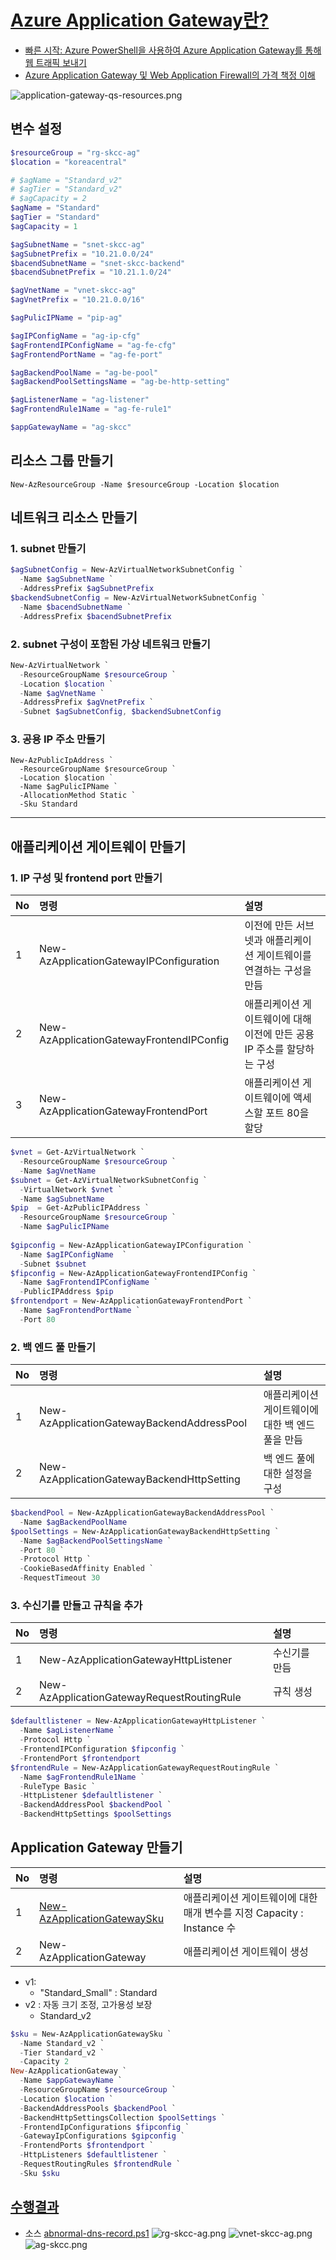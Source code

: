 # [Azure Application Gateway란?](https://docs.microsoft.com/ko-kr/azure/application-gateway/overview)
- [빠른 시작: Azure PowerShell을 사용하여 Azure Application Gateway를 통해 웹 트래픽 보내기](https://docs.microsoft.com/ko-kr/azure/application-gateway/quick-create-powershell)
- [Azure Application Gateway 및 Web Application Firewall의 가격 책정 이해](https://docs.microsoft.com/ko-kr/azure/application-gateway/understanding-pricing)

![application-gateway-qs-resources.png](./img/application-gateway-qs-resources.png)


## 변수 설정
```powershell
$resourceGroup = "rg-skcc-ag"
$location = "koreacentral"

# $agName = "Standard_v2" 
# $agTier = "Standard_v2"
# $agCapacity = 2 
$agName = "Standard" 
$agTier = "Standard"
$agCapacity = 1 

$agSubnetName = "snet-skcc-ag"
$agSubnetPrefix = "10.21.0.0/24"
$bacendSubnetName = "snet-skcc-backend"
$bacendSubnetPrefix = "10.21.1.0/24"

$agVnetName = "vnet-skcc-ag"
$agVnetPrefix = "10.21.0.0/16"

$agPulicIPName = "pip-ag"

$agIPConfigName = "ag-ip-cfg"
$agFrontendIPConfigName = "ag-fe-cfg"
$agFrontendPortName = "ag-fe-port"

$agBackendPoolName = "ag-be-pool"
$agBackendPoolSettingsName = "ag-be-http-setting" 

$agListenerName = "ag-listener"
$agFrontendRule1Name = "ag-fe-rule1"

$appGatewayName = "ag-skcc"
```

## 리소스 그룹 만들기
```
New-AzResourceGroup -Name $resourceGroup -Location $location
```

## 네트워크 리소스 만들기

### 1. subnet 만들기
```powershell
$agSubnetConfig = New-AzVirtualNetworkSubnetConfig `
  -Name $agSubnetName `
  -AddressPrefix $agSubnetPrefix
$backendSubnetConfig = New-AzVirtualNetworkSubnetConfig `
  -Name $bacendSubnetName `
  -AddressPrefix $bacendSubnetPrefix
```

### 2. subnet 구성이 포함된 가상 네트워크 만들기
```powershell
New-AzVirtualNetwork `
  -ResourceGroupName $resourceGroup `
  -Location $location `
  -Name $agVnetName `
  -AddressPrefix $agVnetPrefix `
  -Subnet $agSubnetConfig, $backendSubnetConfig
```

### 3. 공용 IP 주소 만들기
```
New-AzPublicIpAddress `
  -ResourceGroupName $resourceGroup `
  -Location $location `
  -Name $agPulicIPName `
  -AllocationMethod Static `
  -Sku Standard
```

---

## 애플리케이션 게이트웨이 만들기
### 1. IP 구성 및 frontend port 만들기

| No | 명령 | 설명 |
|:---|:---|:---|
| 1 | New-AzApplicationGatewayIPConfiguration | 이전에 만든 서브넷과 애플리케이션 게이트웨이를 연결하는 구성을 만듬 |
| 2 | New-AzApplicationGatewayFrontendIPConfig | 애플리케이션 게이트웨이에 대해 이전에 만든 공용 IP 주소를 할당하는 구성 |
| 3 | New-AzApplicationGatewayFrontendPort | 애플리케이션 게이트웨이에 액세스할 포트 80을 할당 |

```powershell
$vnet = Get-AzVirtualNetwork `
  -ResourceGroupName $resourceGroup `
  -Name $agVnetName
$subnet = Get-AzVirtualNetworkSubnetConfig `
  -VirtualNetwork $vnet `
  -Name $agSubnetName
$pip  = Get-AzPublicIPAddress `
  -ResourceGroupName $resourceGroup `
  -Name $agPulicIPName
 
$gipconfig = New-AzApplicationGatewayIPConfiguration `
  -Name $agIPConfigName  `
  -Subnet $subnet
$fipconfig = New-AzApplicationGatewayFrontendIPConfig `
  -Name $agFrontendIPConfigName `
  -PublicIPAddress $pip
$frontendport = New-AzApplicationGatewayFrontendPort `
  -Name $agFrontendPortName `
  -Port 80
```

### 2. 백 엔드 풀 만들기
| No | 명령 | 설명 |
|:---|:---|:---|
| 1 | New-AzApplicationGatewayBackendAddressPool | 애플리케이션 게이트웨이에 대한 백 엔드 풀을 만듬 |
| 2 | New-AzApplicationGatewayBackendHttpSetting | 백 엔드 풀에 대한 설정을 구성 |

```powershell
$backendPool = New-AzApplicationGatewayBackendAddressPool `
  -Name $agBackendPoolName
$poolSettings = New-AzApplicationGatewayBackendHttpSetting `
  -Name $agBackendPoolSettingsName `
  -Port 80 `
  -Protocol Http `
  -CookieBasedAffinity Enabled `
  -RequestTimeout 30
```

### 3. 수신기를 만들고 규칙을 추가

| No | 명령 | 설명 |
|:---|:---|:---|
| 1 | New-AzApplicationGatewayHttpListener |  수신기를 만듬 |
| 2 | New-AzApplicationGatewayRequestRoutingRule | 규칙 생성 | 

```powershell
$defaultlistener = New-AzApplicationGatewayHttpListener `
  -Name $agListenerName `
  -Protocol Http `
  -FrontendIPConfiguration $fipconfig `
  -FrontendPort $frontendport
$frontendRule = New-AzApplicationGatewayRequestRoutingRule `
  -Name $agFrontendRule1Name `
  -RuleType Basic `
  -HttpListener $defaultlistener `
  -BackendAddressPool $backendPool `
  -BackendHttpSettings $poolSettings
```

## Application Gateway 만들기
| No | 명령 | 설명 |
|:---|:---|:---|
| 1 | [New-AzApplicationGatewaySku](https://docs.microsoft.com/en-us/powershell/module/az.network/new-azapplicationgatewaysku?view=azps-7.1.0) | 애플리케이션 게이트웨이에 대한 매개 변수를 지정 </b> Capacity : Instance 수 |
| 2 | New-AzApplicationGateway | 애플리케이션 게이트웨이 생성 | 
- v1: 
  - "Standard_Small" : Standard
- v2 : 자동 크기 조정, 고가용성 보장
  - Standard_v2

```powershell
$sku = New-AzApplicationGatewaySku `
  -Name Standard_v2 `
  -Tier Standard_v2 `
  -Capacity 2
New-AzApplicationGateway `
  -Name $appGatewayName `
  -ResourceGroupName $resourceGroup `
  -Location $location `
  -BackendAddressPools $backendPool `
  -BackendHttpSettingsCollection $poolSettings `
  -FrontendIpConfigurations $fipconfig `
  -GatewayIpConfigurations $gipconfig `
  -FrontendPorts $frontendport `
  -HttpListeners $defaultlistener `
  -RequestRoutingRules $frontendRule `
  -Sku $sku
```

## [수행결과](./application-gateway-수행결과.md)  
* 소스 [abnormal-dns-record.ps1](./abnormal-dns-record.ps1)
![rg-skcc-ag.png](./img/rg-skcc-ag.png)
![vnet-skcc-ag.png](./img/vnet-skcc-ag.png)  
![ag-skcc.png](./img/ag-skcc.png)